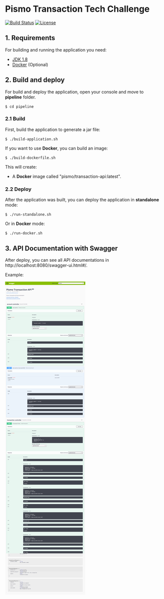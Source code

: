 # Pismo Transaction Tech Challenge

[![Build Status](https://travis-ci.org/LeoCarmona/pismo-transaction-tech-challenge.svg?branch=main)](https://travis-ci.org/LeoCarmona/pismo-transaction-tech-challenge)
[![License](http://img.shields.io/:license-apache-blue.svg)](http://www.apache.org/licenses/LICENSE-2.0.html)

## 1. Requirements

For building and running the application you need:

- [JDK 1.8](http://www.oracle.com/technetwork/java/javase/downloads/jdk8-downloads-2133151.html)
- [Docker](https://docs.docker.com/get-docker/) (Optional)

## 2. Build and deploy

For build and deploy the application, open your console and move to **pipeline** folder.

```shell
$ cd pipeline
```

### 2.1 Build

First, build the application to generate a jar file:

```shell
$ ./build-application.sh
```

If you want to use **Docker**, you can build an image:

```shell
$ ./build-dockerfile.sh
```

This will create:

* A **Docker** image called "pismo/transaction-api:latest".

### 2.2 Deploy

After the application was built, you can deploy the application in **standalone** mode:

```shell
$ ./run-standalone.sh
```

Or in **Docker** mode:


```shell
$ ./run-docker.sh
```

## 3. API Documentation with Swagger

After deploy, you can see all API documentations in http://localhost:8080/swagger-ui.html#/.

Example:

![Transaction API Documentation Example](assets/transaction-api-documentation.png "Transaction API Documentation Example")
